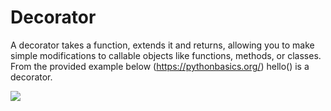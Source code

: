 # Decorator
 
A decorator takes a function, extends it and returns, allowing you to make simple modifications to callable objects like functions, methods, or classes.
From the provided example below (https://pythonbasics.org/)  hello() is a decorator.

![](file:///Users/emeraldumstead/Documents/Screen%20Shot%202019-11-15%20at%206.37.30%20AM.png)